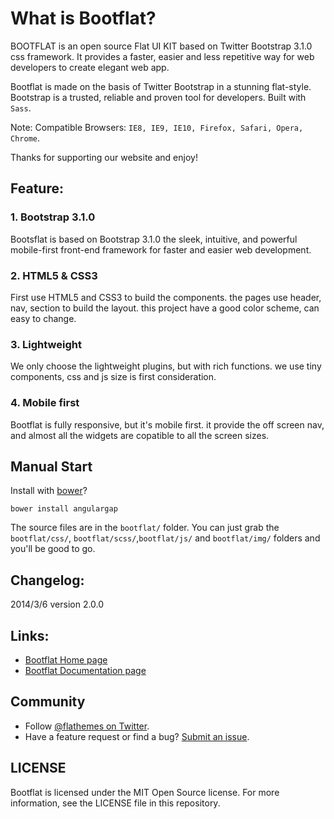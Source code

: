 # What is Bootflat?

BOOTFLAT is an open source Flat UI KIT based on Twitter Bootstrap 3.1.0 css framework. It provides a faster, easier and less repetitive way for web developers to create elegant web app.

Bootflat is made on the basis of Twitter Bootstrap in a stunning flat-style. Bootstrap is a trusted, reliable and proven tool for developers. Built with `Sass`.

Note: Compatible Browsers: `IE8, IE9, IE10, Firefox, Safari, Opera, Chrome`.

Thanks for supporting our website and enjoy!

## Feature:

### 1. Bootstrap 3.1.0
Bootsflat is based on Bootstrap 3.1.0 the sleek, intuitive, and powerful mobile-first front-end framework for faster and easier web development.

### 2. HTML5 & CSS3
First use HTML5 and CSS3 to build the components. the pages use header, nav, section to build the layout. this project have a good color scheme, can easy to change.

### 3. Lightweight
We only choose the lightweight plugins, but with rich functions. we use tiny components, css and js size is first consideration.

### 4. Mobile first
Bootflat is fully responsive, but it's mobile first. it provide the off screen nav, and almost all the widgets are copatible to all the screen sizes.

## Manual Start
Install with [bower](http://bower.io/)?

`bower install angulargap`

The source files are in the `bootflat/` folder. You can just grab the `bootflat/css/`, `bootflat/scss/`,`bootflat/js/` and `bootflat/img/` folders and you'll be good to go.

## Changelog:

2014/3/6 version 2.0.0

## Links:

+ [Bootflat Home page](http://bootflat.github.io/)
+ [Bootflat Documentation page](http://bootflat.github.io/documentation.html)

## Community

+ Follow [@flathemes on Twitter](https://twitter.com/flathemes).
+ Have a feature request or find a bug? [Submit an issue](https://github.com/angulargap/angulargap.github.io/issues).

## LICENSE

Bootflat is licensed under the MIT Open Source license. For more information, see the LICENSE file in this repository.

